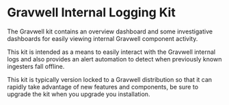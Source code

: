# Gravwell Internal Logging Kit

The Gravwell kit contains an overview dashboard and some investigative dashboards for easily viewing internal Gravwell component activity.

This kit is intended as a means to easily interact with the Gravwell internal logs and also provides an alert automation to detect when previously known ingesters fall offline.

This kit is typically version locked to a Gravwell distribution so that it can rapidly take advantage of new features and components, be sure to upgrade the kit when you upgrade you installation.
